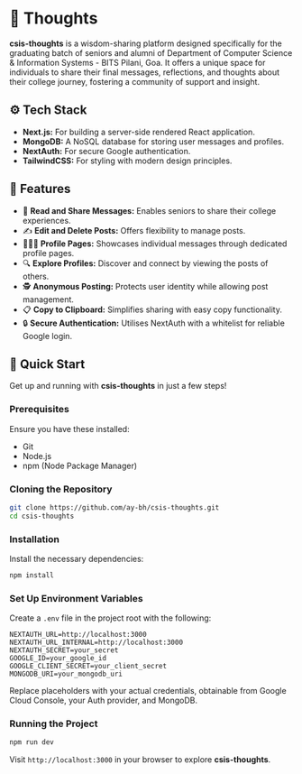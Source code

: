 # 🤖 Thoughts

**csis-thoughts** is a wisdom-sharing platform designed specifically for the graduating batch of seniors and alumni of Department of Computer Science & Information Systems - BITS Pilani, Goa. It offers a unique space for individuals to share their final messages, reflections, and thoughts about their college journey, fostering a community of support and insight.

## ⚙️ Tech Stack

- **Next.js:** For building a server-side rendered React application.
- **MongoDB:** A NoSQL database for storing user messages and profiles.
- **NextAuth:** For secure Google authentication.
- **TailwindCSS:** For styling with modern design principles.

## 🔋 Features

- 💌 **Read and Share Messages:** Enables seniors to share their college experiences.
- ✍️ **Edit and Delete Posts:** Offers flexibility to manage posts.
- 🧑‍🤝‍🧑 **Profile Pages:** Showcases individual messages through dedicated profile pages.
- 🔍 **Explore Profiles:** Discover and connect by viewing the posts of others.
- 🕵️ **Anonymous Posting:** Protects user identity while allowing post management.
- 📋 **Copy to Clipboard:** Simplifies sharing with easy copy functionality.
- 🔒 **Secure Authentication:** Utilises NextAuth with a whitelist for reliable Google login.

## 🤸 Quick Start

Get up and running with **csis-thoughts** in just a few steps!

### Prerequisites

Ensure you have these installed:
- Git
- Node.js
- npm (Node Package Manager)

### Cloning the Repository

```bash
git clone https://github.com/ay-bh/csis-thoughts.git
cd csis-thoughts
```

### Installation

Install the necessary dependencies:

```bash
npm install
```

### Set Up Environment Variables

Create a `.env` file in the project root with the following:

```plaintext
NEXTAUTH_URL=http://localhost:3000
NEXTAUTH_URL_INTERNAL=http://localhost:3000
NEXTAUTH_SECRET=your_secret
GOOGLE_ID=your_google_id
GOOGLE_CLIENT_SECRET=your_client_secret
MONGODB_URI=your_mongodb_uri
```

Replace placeholders with your actual credentials, obtainable from Google Cloud Console, your Auth provider, and MongoDB.

### Running the Project

```bash
npm run dev
```

Visit `http://localhost:3000` in your browser to explore **csis-thoughts**.
